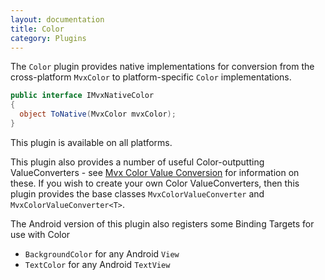 ```yaml
---
layout: documentation
title: Color
category: Plugins
---
```

The `Color` plugin provides native implementations for conversion from the cross-platform `MvxColor` to platform-specific `Color` implementations.
```c#
public interface IMvxNativeColor
{
  object ToNative(MvxColor mvxColor);
}
```
This plugin is available on all platforms.

This plugin also provides a number of useful Color-outputting ValueConverters - see [Mvx Color Value Conversion](https://github.com/slodge/MvvmCross/wiki/Value-Converters#the-mvx-color-valueconverters) for information on these. If you wish to create your own Color ValueConverters, then this plugin provides the base classes `MvxColorValueConverter` and `MvxColorValueConverter<T>`.

The Android version of this plugin also registers some Binding Targets for use with Color 

- `BackgroundColor` for any Android `View` 
- `TextColor` for any Android `TextView`
